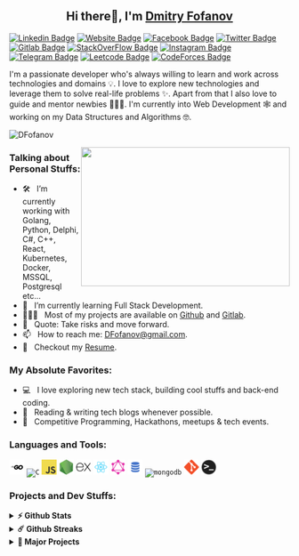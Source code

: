### <h2 align="center">Hi there👋, I'm [Dmitry Fofanov](https://github.com/DFofanov/)</h2> 
[![Linkedin Badge](https://img.shields.io/badge/-LinkedIn-0e76a8?style=flat-square&logo=Linkedin&logoColor=white)](https://www.linkedin.com/in/yuvaraj-ramsamy/)
[![Website Badge](https://img.shields.io/badge/Website-3b5998?style=flat-square&logo=google-chrome&logoColor=white)](https://DFofanov.github.io/personal_website/)
[![Facebook Badge](https://img.shields.io/badge/FaceBook-3b5998?style=flat-square&logo=Facebook&logoColor=white)](https://www.facebook.com/people/Yuvaraj/100004464395583/)
[![Twitter Badge](https://img.shields.io/badge/Twitter-3b5998?style=flat-square&logo=Twitter&logoColor=white)](https://mobile.twitter.com/yuvaraj_11_/)
[![Gitlab Badge](https://img.shields.io/badge/-Gitlab-00acee?style=flat-square&logo=GitLab&logoColor=white)](https://gitlab.com/DFofanov)
[![StackOverFlow Badge](https://img.shields.io/badge/-StackOverFlow-00acee?style=flat-square&logo=StackOverFlow&logoColor=white)](https://stackoverflow.com/users/13635342/DFofanov)
[![Instagram Badge](https://img.shields.io/badge/-Instagram-e4405f?style=flat-square&logo=Instagram&logoColor=white)](https://www.instagram.com/explorer_11_/)
[![Telegram Badge](https://img.shields.io/badge/-Telegram-0088cc?style=flat-square&logo=Telegram&logoColor=white)](https://t.me/explorer_11/)
[![Leetcode Badge](https://img.shields.io/badge/-LeetCode-00aceee?style=flat-square&logo=Leetcode&logoColor=yellow)](https://leetcode.com/unitedemotions/)
[![CodeForces Badge](https://img.shields.io/badge/-CodeForces-00acee?style=flat-square&logo=CodeForces&logoColor=white)](https://codeforces.com/profile/yuvaraj_11)

I'm a passionate developer who's always willing to learn and work across technologies and domains 💡. I love to explore new technologies and leverage them to solve real-life problems ✨. Apart from that I also love to guide and mentor newbies 👨🏻‍💻. I'm currently into Web Development 🕸️ and working on my Data Structures and Algorithms 🤓.

<p align="left"> <img src="https://komarev.com/ghpvc/?username=DFofanov&label=Profile%20views&color=0e75b6&style=flat" alt="DFofanov" /> </p>

<img align="right" height="250" width="375" alt="" src="https://user-images.githubusercontent.com/49576526/120935863-64452280-c722-11eb-86c8-d6d75e3a43de.png" />

### Talking about Personal Stuffs:

- 🛠 &nbsp; I’m currently working with Golang, Python, Delphi, C#, C++, React, Kubernetes, Docker, MSSQL, Postgresql etc...
- 🚀 &nbsp; I’m currently learning Full Stack Development.
- 👨🏻‍💻 &nbsp; Most of my projects are available on [Github](https://github.com/DFofanov) and [Gitlab](https://gitlab.com/DFofanov).
- 👾 &nbsp; Quote: Take risks and move forward.
- 📫 &nbsp; How to reach me: DFofanov@gmail.com.
- 📝 &nbsp; Checkout my [Resume](https://my.indeed.com/p/dmitryf-x9scv6j).

### My Absolute Favorites:

- 💻 &nbsp; I love exploring new tech stack, building cool stuffs and back-end coding.
- 📰 &nbsp; Reading & writing tech blogs whenever possible.
- 🍕 &nbsp; Competitive Programming, Hackathons, meetups & tech events.

### Languages and Tools:

<code><img height="27" src="https://raw.githubusercontent.com/github/explore/80688e429a7d4ef2fca1e82350fe8e3517d3494d/topics/go/go.png" alt="go"></code>
<code><img height="27" src="https://user-images.githubusercontent.com/49576526/120936593-35c94680-c726-11eb-98d7-fac03f681f7a.png" alt="C"></code>
<code><img height="27" src="https://raw.githubusercontent.com/github/explore/80688e429a7d4ef2fca1e82350fe8e3517d3494d/topics/javascript/javascript.png" alt="javascript"></code>
<code><img height="27" src="https://raw.githubusercontent.com/github/explore/80688e429a7d4ef2fca1e82350fe8e3517d3494d/topics/nodejs/nodejs.png" alt="nodejs"></code>
<code><img height="27" src="https://raw.githubusercontent.com/devicons/devicon/master/icons/express/express-original.svg" alt="expressjs"></code>
<code><img height="27" src="https://raw.githubusercontent.com/github/explore/80688e429a7d4ef2fca1e82350fe8e3517d3494d/topics/react/react.png" alt="react"></code>
<code><img height="27" src="https://raw.githubusercontent.com/github/explore/80688e429a7d4ef2fca1e82350fe8e3517d3494d/topics/graphql/graphql.png" alt="graphql"></code>
<code><img height="27" src="https://raw.githubusercontent.com/github/explore/80688e429a7d4ef2fca1e82350fe8e3517d3494d/topics/sql/sql.png" alt="sql"></code>
<code><img height="27" src="https://encrypted-tbn0.gstatic.com/images?q=tbn%3AANd9GcSTTzPAw-55ssm1Im594xYZ9eRQu2JylrkYLg&usqp=CAU" alt="mongodb"></code>
<code><img height="27" src="https://raw.githubusercontent.com/devicons/devicon/master/icons/git/git-original.svg" alt="git"></code>
<code><img height="27" src="https://raw.githubusercontent.com/github/explore/80688e429a7d4ef2fca1e82350fe8e3517d3494d/topics/terminal/terminal.png" alt="terminal"></code>



### Projects and Dev Stuffs:

<details>	
  <summary><b>⚡ Github Stats</b></summary>

  <br />
  <img height="180em" src="https://github-readme-stats.vercel.app/api?username=DFofanov&show_icons=true&hide_border=true&&count_private=true&include_all_commits=true" />

</details>

<details>	
  <summary><b>☄️ Github Streaks</b></summary>

  <br />
  <img height="180em" src="https://github-readme-streak-stats.herokuapp.com?user=DFofanov&hide_border=true" />
</details>

<details>
  <summary><b>🚀 Major Projects</b></summary>

  <br />
  <table>
    <thead align="center">
      <tr border: none;>
        <td><b>💻 Projects</b></td>
        <td><b>🌟 Stars</b></td>
        <td><b>🍴 Forks</b></td>
        <td><b>🐛 Issues</b></td>
        <td><b>🔔 Pull Requests</b></td>
        <td><b>👨‍💻 Language</b></td>
      </tr>
    </thead>
    <tbody>
      <tr>
	<td><a href="https://github.com/DFofanov/m3uToStrm"><b>m3uToStrm</b></a></td>
        <td><img alt="Stars" src="https://img.shields.io/github/stars/DFofanov/m3uToStrm?style=flat-square&labelColor=343b41"/></td>
        <td><img alt="Forks" src="https://img.shields.io/github/forks/DFofanov/m3uToStrm?style=flat-square&labelColor=343b41"/></td>
        <td><img alt="Issues" src="https://img.shields.io/github/issues/DFofanov/m3uToStrm?style=flat-square"/></td>
        <td><img alt="Pull Requests" src="https://img.shields.io/github/issues-pr/DFofanov/m3uToStrm?style=flat-square"/></td>
        <td><img alt="Language" src="https://img.shields.io/github/languages/top/DFofanov/m3uToStrm?label=python&style=flat-square"/></td> 
      </tr>
      <tr>
	<td><a href="https://github.com/DFofanov/DFofanov"><b>✨ GitHub Profile</b></a></td>
        <td><img alt="Stars" src="https://img.shields.io/github/stars/DFofanov/DFofanov?style=flat-square&labelColor=343b41"/></td>
        <td><img alt="Forks" src="https://img.shields.io/github/forks/DFofanov/DFofanov?style=flat-square&labelColor=343b41"/></td>
        <td><img alt="Issues" src="https://img.shields.io/github/issues/DFofanov/DFofanov?style=flat-square"/></td>
        <td><img alt="Pull Requests" src="https://img.shields.io/github/issues-pr/DFofanov/DFofanov?style=flat-square"/></td>
     	<td><img alt="Language" src="https://img.shields.io/badge/markdown-100%25-blue?style=flat-square"/></td> 
      </tr>
      <tr>
        <td><a href="https://github.com/DFofanov/ContactsBook"><b><img src="https://emojis.slackmojis.com/emojis/images/1622514800/42609/bookmark.png?1622514800" height="15" width="15"> ContactBook</b></a></td>
        <td><img alt="Stars" src="https://img.shields.io/github/stars/DFofanov/ContactsBook?style=flat-square&labelColor=343b41"/></td>
        <td><img alt="Forks" src="https://img.shields.io/github/forks/DFofanov/ContactsBook?style=flat-square&labelColor=343b41"/></td>
        <td><img alt="Issues" src="https://img.shields.io/github/issues/DFofanov/ContactsBook?style=flat-square"/></td>
        <td><img alt="Pull Requests" src="https://img.shields.io/github/issues-pr/DFofanov/ContactsBook?style=flat-square"/></td>
        <td><img alt="Language" src="https://img.shields.io/github/languages/top/DFofanov/ContactsBook?style=flat-square"/></td>
      </tr>
    </tbody>
  </table>
  <br />
</details>
